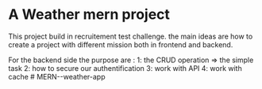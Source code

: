 # A Weather mern project 

This project build in recruitement test challenge.  the main ideas are how to create a project with different mission both in frontend and backend. 

For the backend side the purpose are : 
1: the CRUD operation => the simple task
2: how to secure our authentification 
3: work with API
4: work with cache # MERN--weather-app
